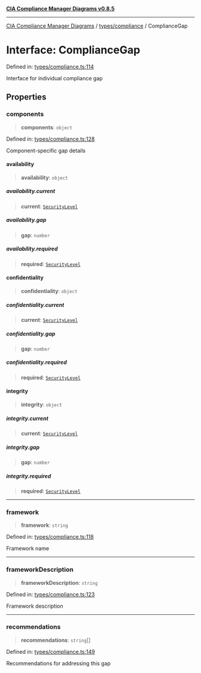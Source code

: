 [**CIA Compliance Manager Diagrams v0.8.5**](../../../README.md)

***

[CIA Compliance Manager Diagrams](../../../modules.md) / [types/compliance](../README.md) / ComplianceGap

# Interface: ComplianceGap

Defined in: [types/compliance.ts:114](https://github.com/Hack23/cia-compliance-manager/blob/4f2006283e1cd56feb8daea1f810b2bc8c1b1d1b/src/types/compliance.ts#L114)

Interface for individual compliance gap

## Properties

### components

> **components**: `object`

Defined in: [types/compliance.ts:128](https://github.com/Hack23/cia-compliance-manager/blob/4f2006283e1cd56feb8daea1f810b2bc8c1b1d1b/src/types/compliance.ts#L128)

Component-specific gap details

#### availability

> **availability**: `object`

##### availability.current

> **current**: [`SecurityLevel`](../../../index/type-aliases/SecurityLevel.md)

##### availability.gap

> **gap**: `number`

##### availability.required

> **required**: [`SecurityLevel`](../../../index/type-aliases/SecurityLevel.md)

#### confidentiality

> **confidentiality**: `object`

##### confidentiality.current

> **current**: [`SecurityLevel`](../../../index/type-aliases/SecurityLevel.md)

##### confidentiality.gap

> **gap**: `number`

##### confidentiality.required

> **required**: [`SecurityLevel`](../../../index/type-aliases/SecurityLevel.md)

#### integrity

> **integrity**: `object`

##### integrity.current

> **current**: [`SecurityLevel`](../../../index/type-aliases/SecurityLevel.md)

##### integrity.gap

> **gap**: `number`

##### integrity.required

> **required**: [`SecurityLevel`](../../../index/type-aliases/SecurityLevel.md)

***

### framework

> **framework**: `string`

Defined in: [types/compliance.ts:118](https://github.com/Hack23/cia-compliance-manager/blob/4f2006283e1cd56feb8daea1f810b2bc8c1b1d1b/src/types/compliance.ts#L118)

Framework name

***

### frameworkDescription

> **frameworkDescription**: `string`

Defined in: [types/compliance.ts:123](https://github.com/Hack23/cia-compliance-manager/blob/4f2006283e1cd56feb8daea1f810b2bc8c1b1d1b/src/types/compliance.ts#L123)

Framework description

***

### recommendations

> **recommendations**: `string`[]

Defined in: [types/compliance.ts:149](https://github.com/Hack23/cia-compliance-manager/blob/4f2006283e1cd56feb8daea1f810b2bc8c1b1d1b/src/types/compliance.ts#L149)

Recommendations for addressing this gap
